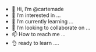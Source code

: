 - 👋 Hi, I’m @cartemade
- 👀 I’m interested in ...
- 🌱 I’m currently learning ...
- 💞️ I’m looking to collaborate on ...
- 📫 How to reach me ...
- 👌  ready to learn ....
<!---
cartemade/cartemade is a ✨ special ✨ repository because its `README.md` (this file) appears on your GitHub profile.
You can click the Preview link to take a look at your changes.
--->
